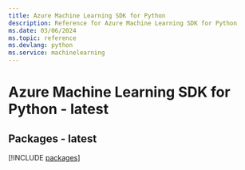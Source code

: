 ```yaml
---
title: Azure Machine Learning SDK for Python
description: Reference for Azure Machine Learning SDK for Python
ms.date: 03/06/2024
ms.topic: reference
ms.devlang: python
ms.service: machinelearning
---
```

# Azure Machine Learning SDK for Python - latest
## Packages - latest
[!INCLUDE [packages](machine-learning-index.md)]